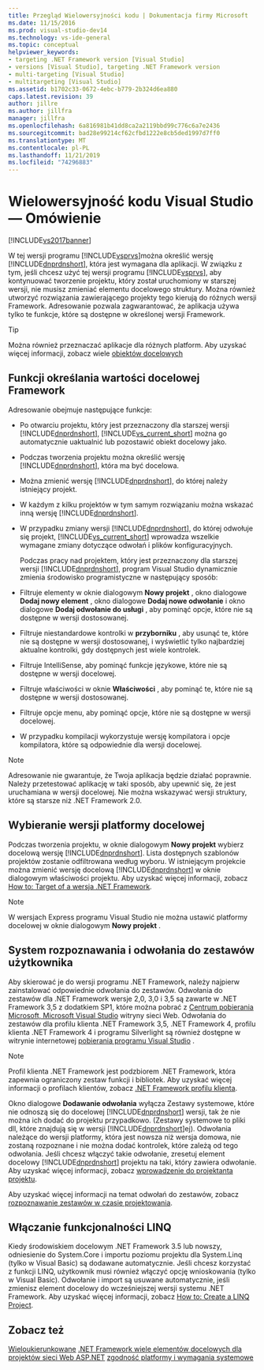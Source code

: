 ```yaml
---
title: Przegląd Wielowersyjności kodu | Dokumentacja firmy Microsoft
ms.date: 11/15/2016
ms.prod: visual-studio-dev14
ms.technology: vs-ide-general
ms.topic: conceptual
helpviewer_keywords:
- targeting .NET Framework version [Visual Studio]
- versions [Visual Studio], targeting .NET Framework version
- multi-targeting [Visual Studio]
- multitargeting [Visual Studio]
ms.assetid: b1702c33-0672-4ebc-b779-2b324d6ea880
caps.latest.revision: 39
author: jillre
ms.author: jillfra
manager: jillfra
ms.openlocfilehash: 6a816981b41dd8ca2a2119bbd99c776c6a7e2436
ms.sourcegitcommit: bad28e99214cf62cfbd1222e8cb5ded1997d7ff0
ms.translationtype: MT
ms.contentlocale: pl-PL
ms.lasthandoff: 11/21/2019
ms.locfileid: "74296883"
---
```

# <a name="visual-studio-multi-targeting-overview"></a>Wielowersyjność kodu Visual Studio ― Omówienie
[!INCLUDE[vs2017banner](../includes/vs2017banner.md)]

W tej wersji programu [!INCLUDE[vsprvs](../includes/vsprvs-md.md)]można określić wersję [!INCLUDE[dnprdnshort](../includes/dnprdnshort-md.md)], która jest wymagana dla aplikacji. W związku z tym, jeśli chcesz użyć tej wersji programu [!INCLUDE[vsprvs](../includes/vsprvs-md.md)], aby kontynuować tworzenie projektu, który został uruchomiony w starszej wersji, nie musisz zmieniać elementu docelowego struktury. Można również utworzyć rozwiązania zawierającego projekty tego kierują do różnych wersji Framework. Adresowanie pozwala zagwarantować, że aplikacja używa tylko te funkcje, które są dostępne w określonej wersji Framework.

> [!TIP]
> Można również przeznaczać aplikacje dla różnych platform. Aby uzyskać więcej informacji, zobacz wiele [obiektów docelowych](../msbuild/msbuild-multitargeting-overview.md)

## <a name="framework-targeting-features"></a>Funkcji określania wartości docelowej Framework
 Adresowanie obejmuje następujące funkcje:

- Po otwarciu projektu, który jest przeznaczony dla starszej wersji [!INCLUDE[dnprdnshort](../includes/dnprdnshort-md.md)], [!INCLUDE[vs_current_short](../includes/vs-current-short-md.md)] można go automatycznie uaktualnić lub pozostawić obiekt docelowy jako.

- Podczas tworzenia projektu można określić wersję [!INCLUDE[dnprdnshort](../includes/dnprdnshort-md.md)], która ma być docelowa.

- Można zmienić wersję [!INCLUDE[dnprdnshort](../includes/dnprdnshort-md.md)], do której należy istniejący projekt.

- W każdym z kilku projektów w tym samym rozwiązaniu można wskazać inną wersję [!INCLUDE[dnprdnshort](../includes/dnprdnshort-md.md)].

- W przypadku zmiany wersji [!INCLUDE[dnprdnshort](../includes/dnprdnshort-md.md)], do której odwołuje się projekt, [!INCLUDE[vs_current_short](../includes/vs-current-short-md.md)] wprowadza wszelkie wymagane zmiany dotyczące odwołań i plików konfiguracyjnych.

  Podczas pracy nad projektem, który jest przeznaczony dla starszej wersji [!INCLUDE[dnprdnshort](../includes/dnprdnshort-md.md)], program Visual Studio dynamicznie zmienia środowisko programistyczne w następujący sposób:

- Filtruje elementy w oknie dialogowym **Nowy projekt** , okno dialogowe **Dodaj nowy element** , okno dialogowe **Dodaj nowe odwołanie** i okno dialogowe **Dodaj odwołanie do usługi** , aby pominąć opcje, które nie są dostępne w wersji dostosowanej.

- Filtruje niestandardowe kontrolki w **przyborniku** , aby usunąć te, które nie są dostępne w wersji dostosowanej, i wyświetlić tylko najbardziej aktualne kontrolki, gdy dostępnych jest wiele kontrolek.

- Filtruje IntelliSense, aby pominąć funkcje językowe, które nie są dostępne w wersji docelowej.

- Filtruje właściwości w oknie **Właściwości** , aby pominąć te, które nie są dostępne w wersji dostosowanej.

- Filtruje opcje menu, aby pominąć opcje, które nie są dostępne w wersji docelowej.

- W przypadku kompilacji wykorzystuje wersję kompilatora i opcje kompilatora, które są odpowiednie dla wersji docelowej.

> [!NOTE]
> Adresowanie nie gwarantuje, że Twoja aplikacja będzie działać poprawnie. Należy przetestować aplikację w taki sposób, aby upewnić się, że jest uruchamiana w wersji docelowej. Nie można wskazywać wersji struktury, które są starsze niż .NET Framework 2.0.

## <a name="selecting-a-target-framework-version"></a>Wybieranie wersji platformy docelowej
 Podczas tworzenia projektu, w oknie dialogowym **Nowy projekt** wybierz docelową wersję [!INCLUDE[dnprdnshort](../includes/dnprdnshort-md.md)]. Lista dostępnych szablonów projektów zostanie odfiltrowana według wyboru. W istniejącym projekcie można zmienić wersję docelową [!INCLUDE[dnprdnshort](../includes/dnprdnshort-md.md)] w oknie dialogowym właściwości projektu. Aby uzyskać więcej informacji, zobacz [How to: Target of a wersja .NET Framework](../ide/how-to-target-a-version-of-the-dotnet-framework.md).

> [!NOTE]
> W wersjach Express programu Visual Studio nie można ustawić platformy docelowej w oknie dialogowym **Nowy projekt** .

## <a name="resolving-system-and-user-assembly-references"></a>System rozpoznawania i odwołania do zestawów użytkownika
 Aby skierować je do wersji programu .NET Framework, należy najpierw zainstalować odpowiednie odwołania do zestawów. Odwołania do zestawów dla .NET Framework wersje 2,0, 3,0 i 3,5 są zawarte w .NET Framework 3,5 z dodatkiem SP1, które można pobrać z [Centrum pobierania Microsoft, Microsoft Visual Studio](https://www.microsoft.com/download/details.aspx?id=25150) witryny sieci Web. Odwołania do zestawów dla profilu klienta .NET Framework 3,5, .NET Framework 4, profilu klienta .NET Framework 4 i programu Silverlight są również dostępne w witrynie internetowej [pobierania programu Visual Studio](https://go.microsoft.com/fwlink/?LinkId=179687) .

> [!NOTE]
> Profil klienta .NET Framework jest podzbiorem .NET Framework, która zapewnia ograniczony zestaw funkcji i bibliotek. Aby uzyskać więcej informacji o profilach klientów, zobacz [.NET Framework profilu klienta](https://msdn.microsoft.com/library/f0219919-1f02-4588-8704-327a62fd91f1).

 Okno dialogowe **Dodawanie odwołania** wyłącza Zestawy systemowe, które nie odnoszą się do docelowej [!INCLUDE[dnprdnshort](../includes/dnprdnshort-md.md)] wersji, tak że nie można ich dodać do projektu przypadkowo. (Zestawy systemowe to pliki dll, które znajdują się w wersji [!INCLUDE[dnprdnshort](../includes/dnprdnshort-md.md)]ej). Odwołania należące do wersji platformy, która jest nowsza niż wersja domowa, nie zostaną rozpoznane i nie można dodać kontrolek, które zależą od tego odwołania. Jeśli chcesz włączyć takie odwołanie, zresetuj element docelowy [!INCLUDE[dnprdnshort](../includes/dnprdnshort-md.md)] projektu na taki, który zawiera odwołanie.  Aby uzyskać więcej informacji, zobacz [wprowadzenie do projektanta projektu](https://msdn.microsoft.com/898dd854-c98d-430c-ba1b-a913ce3c73d7).

 Aby uzyskać więcej informacji na temat odwołań do zestawów, zobacz [rozpoznawanie zestawów w czasie projektowania](../msbuild/resolving-assemblies-at-design-time.md).

## <a name="enabling-linq"></a>Włączanie funkcjonalności LINQ
 Kiedy środowiskiem docelowym .NET Framework 3.5 lub nowszy, odniesienie do System.Core i importu poziomu projektu dla System.Linq (tylko w Visual Basic) są dodawane automatycznie. Jeśli chcesz korzystać z funkcji LINQ, użytkownik musi również włączyć opcję wnioskowania (tylko w Visual Basic). Odwołanie i import są usuwane automatycznie, jeśli zmienisz element docelowy do wcześniejszej wersji systemu .NET Framework. Aby uzyskać więcej informacji, zobacz [How to: Create a LINQ Project](https://msdn.microsoft.com/library/a929e653-09a3-44be-881f-68ca33f192b2).

## <a name="see-also"></a>Zobacz też
[Wieloukierunkowane](../msbuild/msbuild-multitargeting-overview.md)
[.NET Framework wiele elementów docelowych dla projektów sieci Web ASP.NET](https://msdn.microsoft.com/library/8b8145a9-62f6-4fc4-8a83-47b0487cbe76)
[zgodność platformy i wymagania systemowe](/visualstudio/productinfo/vs2015-compatibility-vs)
